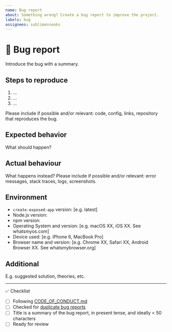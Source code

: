 ```yaml
---
name: Bug report
about: Something wrong? Create a bug report to improve the project.
labels: bug
assignees: sublimesneaks
---
```


<!--
Thanks for contributing!
-->

# :bug: Bug report

Introduce the bug with a summary.

## Steps to reproduce

1. ...
2. ...
3. ...

Please include if possible and/or relevant: code, config, links, repository that reproduces the bug.

## Expected behavior

What should happen?

## Actual behaviour

What happens instead? Please include if possible and/or relevant: error messages, stack traces, logs, screenshots.

## Environment

<!-- Remove items that aren't relevant -->

- `create-exposed-app` version: [e.g. latest]
- Node.js version:
- npm version:
- Operating System and version: [e.g. macOS XX, iOS XX. See whatsmyos.com]
- Device used: [e.g. iPhone 6, MacBook Pro]
- Browser name and version: [e.g. Chrome XX, Safari XX, Android Browser XX. See whatsmybrowser.org]

## Additional

E.g. suggested solution, theories, etc.

---

:white_check_mark: Checklist

<!--
Feel free to submit now and complete the checklist items below later.
If you're unsure about anything, don't hesitate to ask. We're here to help!
-->

- [ ] Following [CODE_OF_CONDUCT.md](https://github.com/sublimesneaks/analytics-server/blob/master/CODE_OF_CONDUCT.md)
- [ ] Checked for [duplicate bug reports](https://github.com/sublimesneaks/analytics-server/issues?q=label%3Abug)
- [ ] Title is a summary of the bug report, in present tense, and ideally < 50 characters
- [ ] Ready for review

